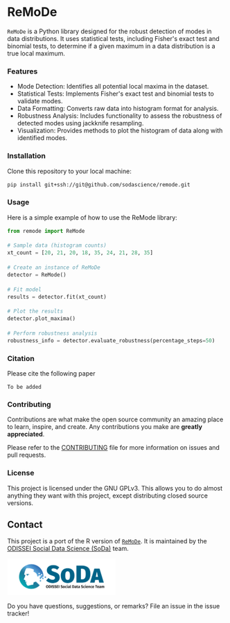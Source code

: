 # ReMoDe

`ReMoDe` is a Python library designed for the robust detection of modes in data distributions. It uses statistical tests, including Fisher's exact test and binomial tests, to determine if a given maximum in a data distribution is a true local maximum.

### Features
- Mode Detection: Identifies all potential local maxima in the dataset.
- Statistical Tests: Implements Fisher's exact test and binomial tests to validate modes.
- Data Formatting: Converts raw data into histogram format for analysis.
- Robustness Analysis: Includes functionality to assess the robustness of detected modes using jackknife resampling.
- Visualization: Provides methods to plot the histogram of data along with identified modes.

### Installation

Clone this repository to your local machine:

```bash
pip install git+ssh://git@github.com/sodascience/remode.git
```

### Usage

Here is a simple example of how to use the ReMode library:

```python
from remode import ReMode

# Sample data (histogram counts)
xt_count = [20, 21, 20, 18, 35, 24, 21, 28, 35]

# Create an instance of ReMoDe
detector = ReMode()

# Fit model
results = detector.fit(xt_count)

# Plot the results
detector.plot_maxima()

# Perform robustness analysis
robustness_info = detector.evaluate_robustness(percentage_steps=50)

```


### Citation

Please cite the following paper
```
To be added
```

### Contributing

Contributions are what make the open source community an amazing place
to learn, inspire, and create. Any contributions you make are **greatly
appreciated**.

Please refer to the
[CONTRIBUTING](https://github.com/sodascience/remode/blob/main/CONTRIBUTING.md)
file for more information on issues and pull requests.


### License

This project is licensed under the GNU GPLv3. This allows you to do almost anything they want with this project, except distributing closed source versions. 


## Contact

This project is a port of the R version of [`ReMoDe`](https://github.com/hvdmaas/remode). It is maintained by the [ODISSEI Social Data
Science (SoDa)](https://odissei-data.nl/nl/soda/) team.

<img src="soda_logo.png" alt="SoDa logo" width="250px"/>

Do you have questions, suggestions, or remarks? File an issue in the issue
tracker!